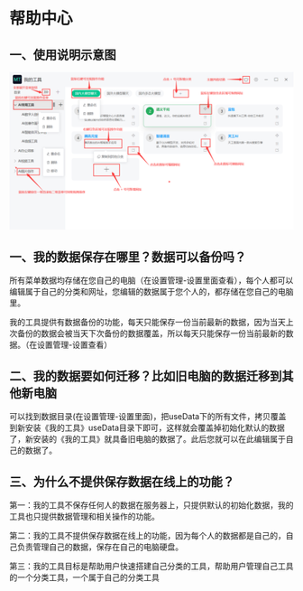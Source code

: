 # 帮助中心

## 一、使用说明示意图

![](./images/explain.png)


## 一、我的数据保存在哪里？数据可以备份吗？

所有菜单数据均存储在您自己的电脑（在设置管理-设置里面查看），每个人都可以编辑属于自己的分类和网址，您编辑的数据属于您个人的，都存储在您自己的电脑里。


我的工具提供有数据备份的功能，每天只能保存一份当前最新的数据，因为当天上次备份的数据会被当天下次备份的数据覆盖，所以每天只能保存一份当前最新的数据。（在设置管理-设置查看）

## 二、我的数据要如何迁移？比如旧电脑的数据迁移到其他新电脑

可以找到数据目录(在设置管理-设置里面)，把useData下的所有文件，拷贝覆盖到新安装《我的工具》useData目录下即可，这样就会覆盖掉初始化默认的数据了，新安装的《我的工具》就具备旧电脑的数据了。此后您就可以在此编辑属于自己的数据了。


## 三、为什么不提供保存数据在线上的功能？

第一：我的工具不保存任何人的数据在服务器上，只提供默认的初始化数据，我的工具也只提供数据管理和相关操作的功能。

第二：我的工具不提供保存数据在线上的功能，因为每个人的数据都是自己的，自己负责管理自己的数据，保存在自己的电脑硬盘。

第三：我的工具目标是帮助用户快速搭建自己分类的工具，帮助用户管理自己工具的一个分类工具，一个属于自己的分类工具

